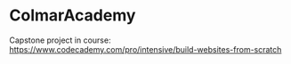 # ColmarAcademy

Capstone project in course: https://www.codecademy.com/pro/intensive/build-websites-from-scratch
